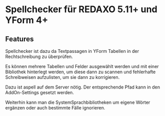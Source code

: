 Spellchecker für REDAXO 5.11+ und YForm 4+
=============

Features
--------

Spellchecker ist dazu da Textpassagen in YForm Tabellen in der Rechtschreibung zu überprüfen. 

Es können mehrere Tabellen und Felder ausgewählt werden und mit einer Bibliothek hinterlegt werden, um diese dann zu scannen und fehlerhafte Schreibweisen aufzulisten, um sie dann zu korrigieren.

Dazu ist aspell auf dem Server nötig. Der entsprechende Pfad kann in den AddOn-Settings gesetzt werden.

Weiterhin kann man die SystemSprachbibliotheken um eigene Wörter ergänzen oder auch bestimmte Fälle ignorieren.


